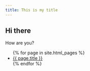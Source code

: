 ```yaml
---
title: This is my title
---
```


## Hi there

How are you?

<ul>
{% for page in site.html_pages %}
  <li>
    <a href="/Test-Pages{{ page.url }}">{{ page.title }}</a>
  </li>
{% endfor %}
</ul>
